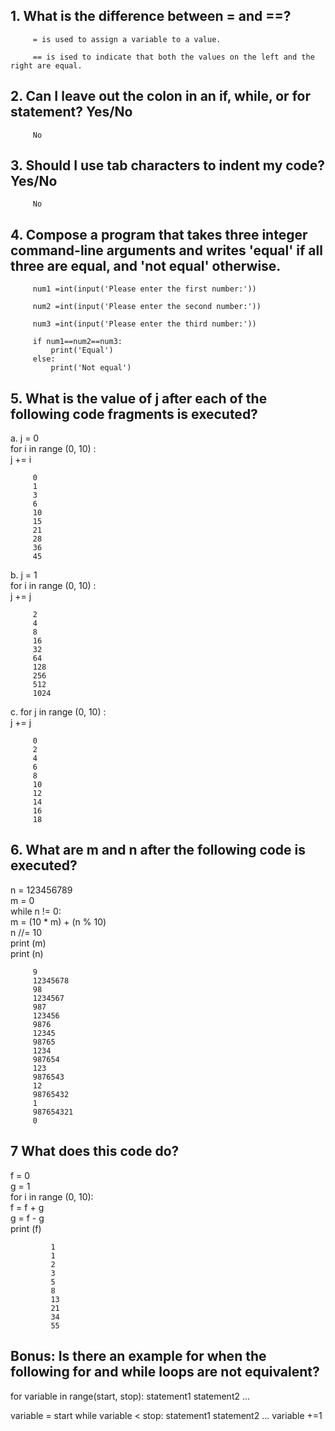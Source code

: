 ## 1. What is the difference between = and ==?  

		 = is used to assign a variable to a value.  

		 == is ised to indicate that both the values on the left and the right are equal.  

## 2. Can I leave out the colon in an if, while, or for statement? Yes/No  

		 No  

## 3. Should I use tab characters to indent my code? Yes/No  

		 No

## 4. Compose a program that takes three integer command-line arguments and writes 'equal' if all three are equal, and 'not equal' otherwise.  

		 num1 =int(input('Please enter the first number:'))  

		 num2 =int(input('Please enter the second number:'))  

		 num3 =int(input('Please enter the third number:'))  

		 if num1==num2==num3:  
			 print('Equal')  
		 else:  
			 print('Not equal')  

## 5. What is the value of j after each of the following code fragments is executed?  

a.	j = 0  
	for i in range (0, 10) :  
	j += i  

	   	 0
		 1
		 3
		 6
		 10
		 15
		 21
		 28
		 36
		 45

b.	j = 1  
	for i in range (0, 10) :  
	j += j  

		 2
		 4
		 8
		 16
		 32
		 64
		 128
		 256
		 512
		 1024

c.	for j in range (0, 10) :  
	j += j  

		 0  
		 2  
		 4  
		 6  
		 8   
		 10  
		 12  
		 14  
		 16  
		 18  

## 6. What are m and n after the following code is executed?  

n = 123456789  
m = 0  
while n != 0:  
	m = (10 * m) + (n % 10)  
	n //= 10  
	print (m)  
	print (n)  

		 9
		 12345678
		 98
		 1234567
		 987
		 123456
		 9876
		 12345
		 98765
		 1234
		 987654
		 123
		 9876543
		 12
		 98765432
		 1
		 987654321
		 0

## 7 What does this code do?
f = 0  
g = 1  
for i in range (0, 10):  
	f = f + g  
	g = f - g  
	print (f)  

			 1
			 1
			 2
			 3
			 5
			 8
			 13
			 21
			 34
			 55

## Bonus: Is there an example for when the following for and while loops are not equivalent?  
for variable in range(start, stop):
				statement1
				statement2
				...

				

variable = start
while variable < stop:
		statement1
		statement2
		...
		variable +=1


